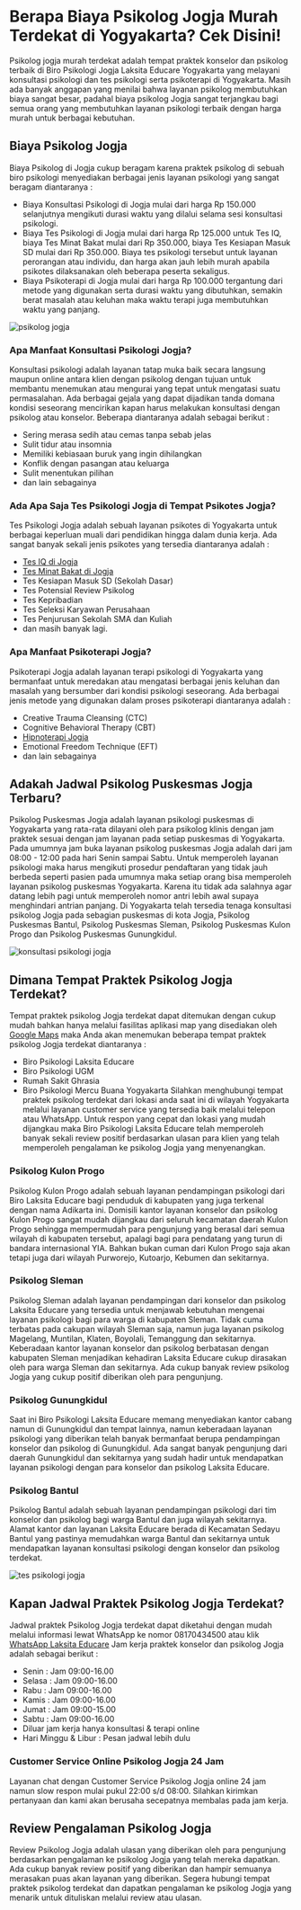 # Berapa Biaya Psikolog Jogja Murah Terdekat di Yogyakarta? Cek Disini!
Psikolog jogja murah terdekat adalah tempat praktek konselor dan psikolog terbaik di Biro Psikologi Jogja Laksita Educare Yogyakarta yang melayani konsultasi psikologi dan tes psikologi serta psikoterapi di Yogyakarta. Masih ada banyak anggapan yang menilai bahwa layanan psikolog membutuhkan biaya sangat besar, padahal biaya psikolog Jogja sangat terjangkau bagi semua orang yang membutuhkan layanan psikologi terbaik dengan harga murah untuk berbagai kebutuhan.

## Biaya Psikolog Jogja
Biaya Psikolog di Jogja cukup beragam karena praktek psikolog di sebuah biro psikologi menyediakan berbagai jenis layanan psikologi yang sangat beragam diantaranya :
- Biaya Konsultasi Psikologi di Jogja mulai dari harga Rp 150.000 selanjutnya mengikuti durasi waktu yang dilalui selama sesi konsultasi psikologi.
- Biaya Tes Psikologi di Jogja mulai dari harga Rp 125.000 untuk Tes IQ, biaya Tes Minat Bakat mulai dari Rp 350.000, biaya Tes Kesiapan Masuk SD mulai dari Rp 350.000. Biaya tes psikologi tersebut untuk layanan perorangan atau individu, dan harga akan jauh lebih murah apabila psikotes dilaksanakan oleh beberapa peserta sekaligus.
- Biaya Psikoterapi di Jogja mulai dari harga Rp 100.000 tergantung dari metode yang digunakan serta durasi waktu yang dibutuhkan, semakin berat masalah atau keluhan maka waktu terapi juga membutuhkan waktu yang panjang.

![psikolog jogja](https://cdn.statically.io/img/1.bp.blogspot.com/-fk4JHCr_Snw/X7cxNUduBcI/AAAAAAAAMw8/UhNzNTl7ERsJWtTBfQE-zNsvJJFOEh1JACLcBGAsYHQ/w380/Konsultasi%2BPsikologi%2BOnline%2BFeed%2B%252876%2529.jpg)

### Apa Manfaat Konsultasi Psikologi Jogja?
Konsultasi psikologi adalah layanan tatap muka baik secara langsung maupun online antara klien dengan psikolog dengan tujuan untuk membantu menemukan atau mengurai yang tepat untuk mengatasi suatu permasalahan. Ada berbagai gejala yang dapat dijadikan tanda domana kondisi seseorang mencirikan kapan harus melakukan konsultasi dengan psikolog atau konselor. Beberapa diantaranya adalah sebagai berikut :
- Sering merasa sedih atau cemas tanpa sebab jelas
- Sulit tidur atau insomnia
- Memiliki kebiasaan buruk yang ingin dihilangkan
- Konflik dengan pasangan atau keluarga
- Sulit menentukan pilihan
- dan lain sebagainya

### Ada Apa Saja Tes Psikologi Jogja di Tempat Psikotes Jogja?
Tes Psikologi Jogja adalah sebuah layanan psikotes di Yogyakarta untuk berbagai keperluan muali dari pendidikan hingga dalam dunia kerja. Ada sangat banyak sekali jenis psikotes yang tersedia diantaranya adalah :
- [Tes IQ di Jogja](https://github.com/biropsikologijogja/Biaya-Tes-IQ-di-Jogja)
- [Tes Minat Bakat di Jogja](https://github.com/biropsikologijogja/Tes-Minat-Bakat-di-Jogja)
- Tes Kesiapan Masuk SD (Sekolah Dasar)
- Tes Potensial Review Psikolog
- Tes Kepribadian
- Tes Seleksi Karyawan Perusahaan
- Tes Penjurusan Sekolah SMA dan Kuliah
- dan masih banyak lagi.

### Apa Manfaat Psikoterapi Jogja?
Psikoterapi Jogja adalah layanan terapi psikologi di Yogyakarta yang bermanfaat untuk meredakan atau mengatasi berbagai jenis keluhan dan masalah yang bersumber dari kondisi psikologi seseorang. Ada berbagai jenis metode yang digunakan dalam proses psikoterapi diantaranya adalah :
- Creative Trauma Cleansing (CTC)
- Cognitive Behavioral Therapy (CBT)
- [Hipnoterapi Jogja](https://github.com/biropsikologijogja/Hipnoterapi-Jogja-Harga-Tarif-Terjangkau)
- Emotional Freedom Technique (EFT)
- dan lain sebagainya

## Adakah Jadwal Psikolog Puskesmas Jogja Terbaru?
Psikolog Puskesmas Jogja adalah layanan psikologi puskesmas di Yogyakarta yang rata-rata dilayani oleh para psikolog klinis dengan jam praktek sesuai dengan jam layanan pada setiap puskesmas di Yogyakarta. Pada umumnya jam buka layanan psikolog puskesmas Jogja adalah dari jam 08:00 - 12:00 pada hari Senin sampai Sabtu. Untuk memperoleh layanan psikologi maka harus mengikuti prosedur pendaftaran yang tidak jauh berbeda seperti pasien pada umumnya maka setiap orang bisa memperoleh layanan psikolog puskesmas Yogyakarta. Karena itu tidak ada salahnya agar datang lebih pagi untuk memperoleh nomor antri lebih awal supaya menghindari antrian panjang. Di Yogyakarta telah tersedia tenaga konsultasi psikolog Jogja pada sebagian puskesmas di kota Jogja, Psikolog Puskesmas Bantul, Psikolog Puskesmas Sleman, Psikolog Puskesmas Kulon Progo dan Psikolog Puskesmas Gunungkidul.

![konsultasi psikologi jogja](https://cdn.statically.io/img/1.bp.blogspot.com/-TIZMlS4L6eo/YQ9obeL5CTI/AAAAAAAAXCM/c8A91uyCDH812kgzfuoyG5tCV-emdximwCLcBGAsYHQ/w380/psikolog%2Bkulon%2Bprogo.jpg)

## Dimana Tempat Praktek Psikolog Jogja Terdekat?
Tempat praktek psikolog Jogja terdekat dapat ditemukan dengan cukup mudah bahkan hanya melalui fasilitas aplikasi map yang disediakan oleh [Google Maps](https://maps.google.com/) maka Anda akan menemukan beberapa tempat praktek psikolog Jogja terdekat diantaranya :
- Biro Psikologi Laksita Educare
- Biro Psikologi UGM
- Rumah Sakit Ghrasia
- Biro Psikologi Mercu Buana Yogyakarta
Silahkan menghubungi tempat praktek psikolog terdekat dari lokasi anda saat ini di wilayah Yogyakarta melalui layanan customer service yang tersedia baik melalui telepon atau WhatsApp. Untuk respon yang cepat dan lokasi yang mudah dijangkau maka Biro Psikologi Laksita Educare telah memperoleh banyak sekali review positif berdasarkan ulasan para klien yang telah memperoleh pengalaman ke psikolog Jogja yang menyenangkan.

### Psikolog Kulon Progo
Psikolog Kulon Progo adalah sebuah layanan pendampingan psikologi dari Biro Laksita Educare bagi penduduk di kabupaten yang juga terkenal dengan nama Adikarta ini. Domisili kantor layanan konselor dan psikolog Kulon Progo sangat mudah dijangkau dari seluruh kecamatan daerah Kulon Progo sehingga mempermudah para pengunjung yang berasal dari semua wilayah di kabupaten tersebut, apalagi bagi para pendatang yang turun di bandara internasional YIA. Bahkan bukan cuman dari Kulon Progo saja akan tetapi juga dari wilayah Purworejo, Kutoarjo, Kebumen dan sekitarnya.

### Psikolog Sleman
Psikolog Sleman adalah layanan pendampingan dari konselor dan psikolog Laksita Educare yang tersedia untuk menjawab kebutuhan mengenai layanan psikologi bagi para warga di kabupaten Sleman. Tidak cuma terbatas pada cakupan wilayah Sleman saja, namun juga layanan psikolog Magelang, Muntilan, Klaten, Boyolali, Temanggung dan sekitarnya. Keberadaan kantor layanan konselor dan psikolog berbatasan dengan kabupaten Sleman menjadikan kehadiran Laksita Educare cukup dirasakan oleh para warga Sleman dan sekitarnya. Ada cukup banyak review psikolog Jogja yang cukup positif diberikan oleh para pengunjung.

### Psikolog Gunungkidul
Saat ini Biro Psikologi Laksita Educare memang menyediakan kantor cabang namun di Gunungkidul dan tempat lainnya, namun keberadaan layanan psikologi yang diberikan telah banyak bermanfaat berupa pendampingan konselor dan psikolog di Gunungkidul. Ada sangat banyak pengunjung dari daerah Gunungkidul dan sekitarnya yang sudah hadir untuk mendapatkan layanan psikologi dengan para konselor dan psikolog Laksita Educare.

### Psikolog Bantul
Psikolog Bantul adalah sebuah layanan pendampingan psikologi dari tim konselor dan psikolog bagi warga Bantul dan juga wilayah sekitarnya. Alamat kantor dan layanan Laksita Educare berada di Kecamatan Sedayu Bantul yang pastinya memudahkan warga Bantul dan sekitarnya untuk mendapatkan layanan konsultasi psikologi dengan konselor dan psikolog terdekat.

![tes psikologi jogja](https://2.bp.blogspot.com/-sBX2nvG9R8A/YAKfNyreNpI/AAAAAAAAPPM/1GlBEDK6N9kEE58njH3GOUChrmajLrj2QCK4BGAYYCw/s1600/biro%2Bpsikologi%2Bjogja.jpg)

## Kapan Jadwal Praktek Psikolog Jogja Terdekat?
Jadwal praktek Psikolog Jogja terdekat dapat diketahui dengan mudah melalui informasi lewat WhatsApp ke nomor 08170434500 atau klik [WhatsApp Laksita Educare](https://go.lei.co.id/wa)
Jam kerja praktek konselor dan psikolog Jogja adalah sebagai berikut :
- Senin : Jam 09:00-16.00
- Selasa : Jam 09:00-16.00
- Rabu : Jam 09:00-16.00
- Kamis : Jam 09:00-16.00
- Jumat : Jam 09:00-15.00
- Sabtu : Jam 09:00-16.00
- Diluar jam kerja hanya konsultasi & terapi online
- Hari Minggu & Libur : Pesan jadwal lebih dulu

### Customer Service Online Psikolog Jogja 24 Jam
Layanan chat dengan Customer Service Psikolog Jogja online 24 jam namun slow respon mulai pukul 22:00 s/d 08:00. Silahkan kirimkan pertanyaan dan kami akan berusaha secepatnya membalas pada jam kerja.

## Review Pengalaman Psikolog Jogja
Review Psikolog Jogja adalah ulasan yang diberikan oleh para pengunjung berdasarkan pengalaman ke psikolog Jogja yang telah mereka dapatkan. Ada cukup banyak review positif yang diberikan dan hampir semuanya merasakan puas akan layanan yang diberikan. Segera hubungi tempat praktek psikolog terdekat dan dapatkan pengalaman ke psikolog Jogja yang menarik untuk dituliskan melalui review atau ulasan.
